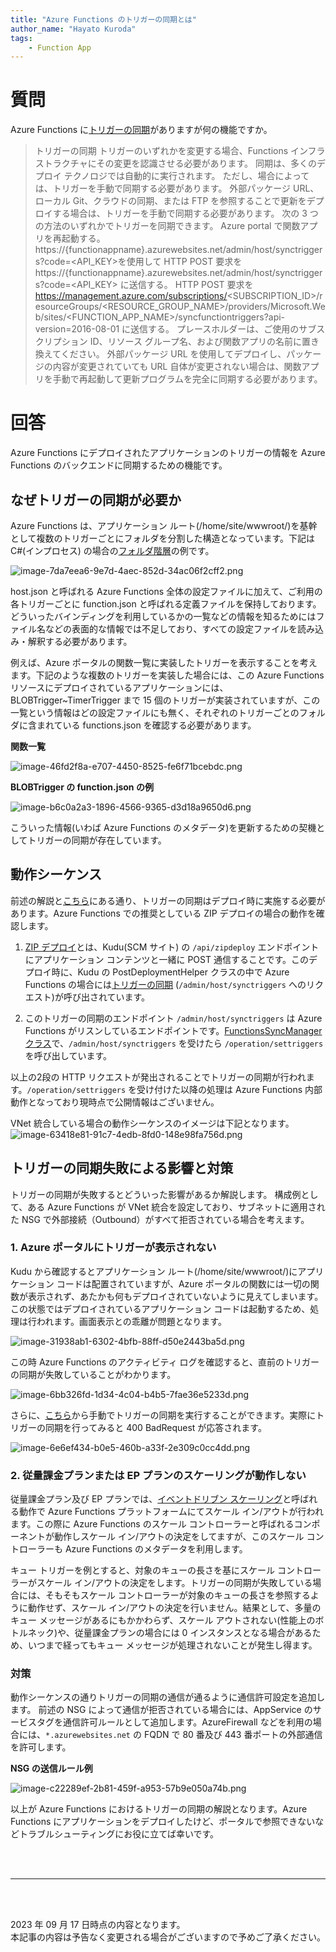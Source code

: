 ```yaml
---
title: "Azure Functions のトリガーの同期とは"
author_name: "Hayato Kuroda"
tags:
    - Function App
---
```


# 質問
Azure Functions に[トリガーの同期](https://learn.microsoft.com/ja-jp/azure/azure-functions/functions-deployment-technologies?tabs=windows#trigger-syncing)がありますが何の機能ですか。

> トリガーの同期
トリガーのいずれかを変更する場合、Functions インフラストラクチャにその変更を認識させる必要があります。 同期は、多くのデプロイ テクノロジでは自動的に実行されます。 ただし、場合によっては、トリガーを手動で同期する必要があります。 外部パッケージ URL、ローカル Git、クラウドの同期、または FTP を参照することで更新をデプロイする場合は、トリガーを手動で同期する必要があります。 次の 3 つの方法のいずれかでトリガーを同期できます。
Azure portal で関数アプリを再起動する。
https://{functionappname}.azurewebsites.net/admin/host/synctriggers?code=<API_KEY>を使用して HTTP POST 要求を https://{functionappname}.azurewebsites.net/admin/host/synctriggers?code=<API_KEY> に送信する。
HTTP POST 要求を https://management.azure.com/subscriptions/<SUBSCRIPTION_ID>/resourceGroups/<RESOURCE_GROUP_NAME>/providers/Microsoft.Web/sites/<FUNCTION_APP_NAME>/syncfunctiontriggers?api-version=2016-08-01 に送信する。 プレースホルダーは、ご使用のサブスクリプション ID、リソース グループ名、および関数アプリの名前に置き換えてください。
外部パッケージ URL を使用してデプロイし、パッケージの内容が変更されていても URL 自体が変更されない場合は、関数アプリを手動で再起動して更新プログラムを完全に同期する必要があります。

# 回答
Azure Functions にデプロイされたアプリケーションのトリガーの情報を Azure Functions のバックエンドに同期するための機能です。

## なぜトリガーの同期が必要か
Azure Functions は、アプリケーション ルート(/home/site/wwwroot/)を基幹として複数のトリガーごとにフォルダを分割した構造となっています。下記は C#(インプロセス) の場合の[フォルダ階層](https://learn.microsoft.com/ja-jp/azure/azure-functions/functions-dotnet-class-library?tabs=v4%2Ccmd#functions-class-library-project)の例です。

![image-7da7eea6-9e7d-4aec-852d-34ac06f2cff2.png]({{site.baseurl}}/media/2023/09/image-7da7eea6-9e7d-4aec-852d-34ac06f2cff2.png)


host.json と呼ばれる Azure Functions 全体の設定ファイルに加えて、ご利用の各トリガーごとに function.json と呼ばれる定義ファイルを保持しております。どういったバインディングを利用しているかの一覧などの情報を知るためにはファイル名などの表面的な情報では不足しており、すべての設定ファイルを読み込み・解釈する必要があります。

例えば、Azure ポータルの関数一覧に実装したトリガーを表示することを考えます。下記のような複数のトリガーを実装した場合には、この Azure Functions リソースにデプロイされているアプリケーションには、BLOBTrigger~TimerTrigger まで 15 個のトリガーが実装されていますが、この一覧という情報はどの設定ファイルにも無く、それぞれのトリガーごとのフォルダに含まれている functions.json を確認する必要があります。

**関数一覧**

![image-46fd2f8a-e707-4450-8525-fe6f71bcebdc.png]({{site.baseurl}}/media/2023/09/image-46fd2f8a-e707-4450-8525-fe6f71bcebdc.png)

**BLOBTrigger の function.json の例**

![image-b6c0a2a3-1896-4566-9365-d3d18a9650d6.png]({{site.baseurl}}/media/2023/09/image-b6c0a2a3-1896-4566-9365-d3d18a9650d6.png)

こういった情報(いわば Azure Functions のメタデータ)を更新するための契機としてトリガーの同期が存在しています。


## 動作シーケンス
前述の解説と[こちら](https://learn.microsoft.com/ja-jp/azure/azure-functions/functions-deployment-technologies?tabs=windows#trigger-syncing)にある通り、トリガーの同期はデプロイ時に実施する必要があります。Azure Functions での推奨としている ZIP デプロイの場合の動作を確認します。

1. [ZIP デプロイ](https://github.com/projectkudu/kudu/wiki/Deploying-from-a-zip-file-or-url)とは、Kudu(SCM サイト) の `/api/zipdeploy` エンドポイントにアプリケーション コンテンツと一緒に POST 通信することです。このデプロイ時に、Kudu の PostDeploymentHelper クラスの中で Azure Functions の場合には[トリガーの同期](https://github.com/projectkudu/kudu/blob/98d12cf400675bf0c5fefffd92c4dc6f36d6e33b/Kudu.Core/Helpers/PostDeploymentHelper.cs#L299-L300) (`/admin/host/synctriggers` へのリクエスト)が呼び出されています。


2. このトリガーの同期のエンドポイント `/admin/host/synctriggers` は Azure Functions がリスンしているエンドポイントです。[FunctionsSyncManager クラス](https://github.com/Azure/azure-functions-host/blob/ed7e802e2e48d31754bf2ce9ee7033a4f0ab9c00/src/WebJobs.Script.WebHost/Management/FunctionsSyncManager.cs#L725-L726)で、`/admin/host/synctriggers` を受けたら `/operation/settriggers` を呼び出しています。

以上の2段の HTTP リクエストが発出されることでトリガーの同期が行われます。`/operation/settriggers` を受け付けた以降の処理は Azure Functions 内部動作となっており現時点で公開情報はございません。 

VNet 統合している場合の動作シーケンスのイメージは下記となります。
![image-63418e81-91c7-4edb-8fd0-148e98fa756d.png]({{site.baseurl}}/media/2023/09/image-63418e81-91c7-4edb-8fd0-148e98fa756d.png)

## トリガーの同期失敗による影響と対策
トリガーの同期が失敗するとどういった影響があるか解説します。
構成例として、ある Azure Functions が VNet 統合を設定しており、サブネットに適用された NSG で外部接続（Outbound）がすべて拒否されている場合を考えます。

### 1. Azure ポータルにトリガーが表示されない
Kudu から確認するとアプリケーション ルート(/home/site/wwwroot/)にアプリケーション コードは配置されていますが、Azure ポータルの関数には一切の関数が表示されず、あたかも何もデプロイされていないように見えてしまいます。この状態ではデプロイされているアプリケーション コードは起動するため、処理は行われます。画面表示との乖離が問題となります。

![image-31938ab1-6302-4bfb-88ff-d50e2443ba5d.png]({{site.baseurl}}/media/2023/09/image-31938ab1-6302-4bfb-88ff-d50e2443ba5d.png)

この時 Azure Functions のアクティビティ ログを確認すると、直前のトリガーの同期が失敗していることがわかります。

![image-6bb326fd-1d34-4c04-b4b5-7fae36e5233d.png]({{site.baseurl}}/media/2023/09/image-6bb326fd-1d34-4c04-b4b5-7fae36e5233d.png)

さらに、[こちら](https://learn.microsoft.com/ja-jp/rest/api/appservice/web-apps/sync-function-triggers)から手動でトリガーの同期を実行することができます。実際にトリガーの同期を行ってみると 400 BadRequest が応答されます。

![image-6e6ef434-b0e5-460b-a33f-2e309c0cc4dd.png]({{site.baseurl}}/media/2023/09/image-6e6ef434-b0e5-460b-a33f-2e309c0cc4dd.png)


### 2. 従量課金プランまたは EP プランのスケーリングが動作しない

従量課金プラン及び EP プランでは、[イベントドリブン スケーリング](https://learn.microsoft.com/ja-jp/azure/azure-functions/event-driven-scaling?tabs=azure-cli#runtime-scaling)と呼ばれる動作で Azure Functions プラットフォームにてスケール イン/アウトが行われます。この際に Azure Functions のスケール コントローラーと呼ばれるコンポーネントが動作しスケール イン/アウトの決定をしてますが、このスケール コントローラーも Azure Functions のメタデータを利用します。

キュー トリガーを例とすると、対象のキューの長さを基にスケール コントローラーがスケール イン/アウトの決定をします。トリガーの同期が失敗している場合には、そもそもスケール コントローラーが対象のキューの長さを参照するように動作せず、スケール イン/アウトの決定を行いません。結果として、多量のキュー メッセージがあるにもかかわらず、スケール アウトされない(性能上のボトルネック)や、従量課金プランの場合には 0 インスタンスとなる場合があるため、いつまで経ってもキュー メッセージが処理されないことが発生し得ます。


### 対策
動作シーケンスの通りトリガーの同期の通信が通るように通信許可設定を追加します。
前述の NSG によって通信が拒否されている場合には、AppService のサービスタグを通信許可ルールとして追加します。AzureFirewall などを利用の場合には、`*.azurewebsites.net` の FQDN で 80 番及び 443 番ポートの外部通信を許可します。

**NSG の送信ルール例**

![image-c22289ef-2b81-459f-a953-57b9e050a74b.png]({{site.baseurl}}/media/2023/09/image-c22289ef-2b81-459f-a953-57b9e050a74b.png)


以上が Azure Functions におけるトリガーの同期の解説となります。Azure Functions にアプリケーションをデプロイしたけど、ポータルで参照できないなどトラブルシューティングにお役に立てば幸いです。


<br>
<br>

---

<br>
<br>

2023 年 09 月 17 日時点の内容となります。<br>
本記事の内容は予告なく変更される場合がございますので予めご了承ください。

<br>
<br>